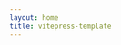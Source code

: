 ```yaml
---
layout: home
title: vitepress-template
---
```


<Home />

<script setup lang="ts">
/**
 * 这里路径 @theme 可以直接指向 .vitepress/theme 目录
 * 
 * 注意：在 vitepress 1.0.0-alpha.6 版本前的别名为 /@theme
 * 1.0.0-alpha.6 版本以后的别名改为 @theme
 * 详情参考：https://github.com/vuejs/vitepress/blob/main/CHANGELOG.md
 */
import Home from '@theme/Home.vue'
</script>
